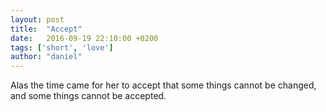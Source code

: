 ```yaml
---
layout: post
title:  "Accept"
date:   2016-09-19 22:10:00 +0200
tags: ['short', 'love']
author: "daniel"
---
```


Alas the time came for her to accept that some things cannot be changed, and some things cannot be accepted.
